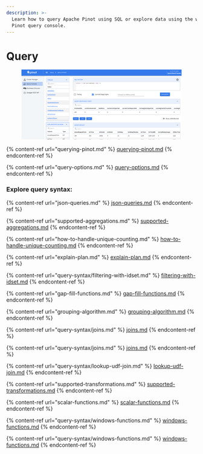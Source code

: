 ```yaml
---
description: >-
  Learn how to query Apache Pinot using SQL or explore data using the web-based
  Pinot query console.
---
```


# Query

<figure><img src="../../.gitbook/assets/Screen Shot 2023-09-13 at 2.42.17 AM.png" alt=""><figcaption></figcaption></figure>

{% content-ref url="querying-pinot.md" %}
[querying-pinot.md](querying-pinot.md)
{% endcontent-ref %}

{% content-ref url="query-options.md" %}
[query-options.md](query-options.md)
{% endcontent-ref %}

### Explore query syntax:



{% content-ref url="json-queries.md" %}
[json-queries.md](json-queries.md)
{% endcontent-ref %}

{% content-ref url="supported-aggregations.md" %}
[supported-aggregations.md](supported-aggregations.md)
{% endcontent-ref %}

{% content-ref url="how-to-handle-unique-counting.md" %}
[how-to-handle-unique-counting.md](how-to-handle-unique-counting.md)
{% endcontent-ref %}

{% content-ref url="explain-plan.md" %}
[explain-plan.md](explain-plan.md)
{% endcontent-ref %}

{% content-ref url="query-syntax/filtering-with-idset.md" %}
[filtering-with-idset.md](query-syntax/filtering-with-idset.md)
{% endcontent-ref %}

{% content-ref url="gap-fill-functions.md" %}
[gap-fill-functions.md](gap-fill-functions.md)
{% endcontent-ref %}

{% content-ref url="grouping-algorithm.md" %}
[grouping-algorithm.md](grouping-algorithm.md)
{% endcontent-ref %}

{% content-ref url="query-syntax/joins.md" %}
[joins.md](query-syntax/joins.md)
{% endcontent-ref %}

{% content-ref url="query-syntax/joins.md" %}
[joins.md](query-syntax/joins.md)
{% endcontent-ref %}

{% content-ref url="query-syntax/lookup-udf-join.md" %}
[lookup-udf-join.md](query-syntax/lookup-udf-join.md)
{% endcontent-ref %}

{% content-ref url="supported-transformations.md" %}
[supported-transformations.md](supported-transformations.md)
{% endcontent-ref %}

{% content-ref url="scalar-functions.md" %}
[scalar-functions.md](scalar-functions.md)
{% endcontent-ref %}

{% content-ref url="query-syntax/windows-functions.md" %}
[windows-functions.md](query-syntax/windows-functions.md)
{% endcontent-ref %}

{% content-ref url="query-syntax/windows-functions.md" %}
[windows-functions.md](query-syntax/windows-functions.md)
{% endcontent-ref %}
